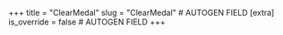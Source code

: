 +++
title = "ClearMedal"
slug = "ClearMedal" # AUTOGEN FIELD
[extra]
is_override = false # AUTOGEN FIELD
+++